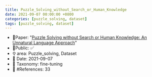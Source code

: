 ```yaml
---
title: Puzzle_Solving_without_Search_or_Human_Knowledge
date: 2021-09-07 00:00:00 +0800
categories: [puzzle_solving, dataset]
tags: [puzzle_solving, dataset]
---
```


- 📙Paper: "[Puzzle Solving without Search or Human Knowledge: An Unnatural Language Approach](semanticscholar.org/paper)"
- 🔑Public: ✅
- ⚲ area: Puzzle_solving, Dataset
- 📅 Date: 2021-09-07
- 🔎 Taxonomy: fine-tuning
- 📝 #References: 33
